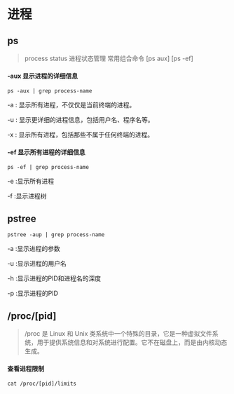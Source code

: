 
# 进程

## ps

>  process status 进程状态管理 常用组合命令 [ps aux] [ps -ef]

#### -aux 显示进程的详细信息

    ps -aux | grep process-name

-a : 显示所有进程，不仅仅是当前终端的进程。

-u : 显示更详细的进程信息，包括用户名、程序名等。

-x : 显示所有进程，包括那些不属于任何终端的进程。


#### -ef 显示所有进程的详细信息 
    
    ps -ef | grep process-name

-e :显示所有进程

-f :显示进程树


## pstree

    pstree -aup | grep process-name

-a :显示进程的参数

-u :显示进程的用户名

-h :显示进程的PID和进程名的深度

-p :显示进程的PID


## /proc/[pid]
> /proc 是 Linux 和 Unix 类系统中一个特殊的目录，它是一种虚拟文件系统，用于提供系统信息和对系统进行配置。它不在磁盘上，而是由内核动态生成。

#### 查看进程限制

    cat /proc/[pid]/limits



    

